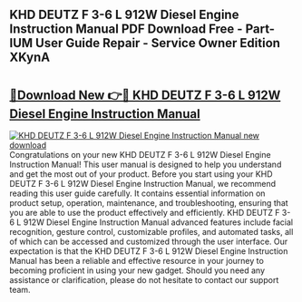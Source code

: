 ## KHD DEUTZ F 3-6 L 912W Diesel Engine Instruction  Manual PDF Download Free - Part-IUM User Guide Repair - Service Owner Edition XKynA

# <h2><a href="http://bc63305.oget.top/?id=KHD+DEUTZ+F+3-6+L+912W+Diesel+Engine+Instruction++Manual">🔗Download New 👉🔴 KHD DEUTZ F 3-6 L 912W Diesel Engine Instruction  Manual</a></h2>

[![KHD DEUTZ F 3-6 L 912W Diesel Engine Instruction  Manual new download](https://i.imgur.com/5g1atiW.png)](http://bc63305.oget.top/?id=KHD+DEUTZ+F+3-6+L+912W+Diesel+Engine+Instruction++Manual)
Congratulations on your new KHD DEUTZ F 3-6 L 912W Diesel Engine Instruction  Manual! This user manual is designed to help you understand and get the most out of your product. Before you start using your KHD DEUTZ F 3-6 L 912W Diesel Engine Instruction  Manual, we recommend reading this user guide carefully. It contains essential information on product setup, operation, maintenance, and troubleshooting, ensuring that you are able to use the product effectively and efficiently. KHD DEUTZ F 3-6 L 912W Diesel Engine Instruction  Manual advanced features include facial recognition, gesture control, customizable profiles, and automated tasks, all of which can be accessed and customized through the user interface. Our expectation is that the KHD DEUTZ F 3-6 L 912W Diesel Engine Instruction  Manual has been a reliable and effective resource in your journey to becoming proficient in using your new gadget. Should you need any assistance or clarification, please do not hesitate to contact our support team.
